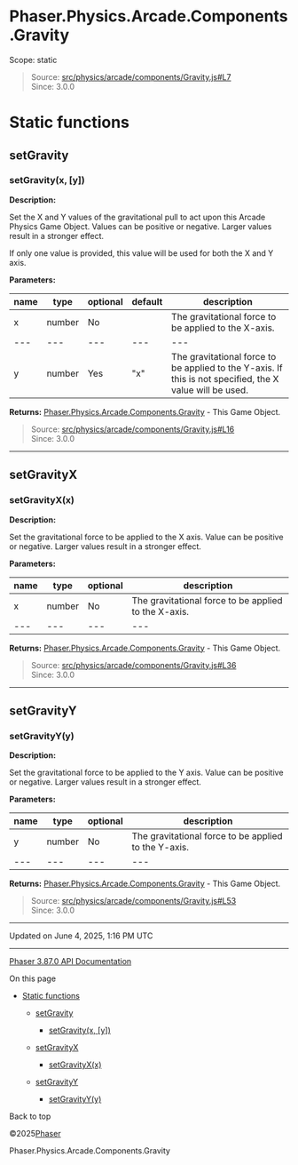 # Phaser.Physics.Arcade.Components.Gravity

Scope:
static

> Source: [src/physics/arcade/components/Gravity.js#L7](https://github.com/phaserjs/phaser/blob/v3.87.0/src/physics/arcade/components/Gravity.js#L7)  
> Since: 3.0.0

# Static functions

## setGravity

### <instance> setGravity(x, [y])

**Description:**

Set the X and Y values of the gravitational pull to act upon this Arcade Physics Game Object. Values can be positive or negative. Larger values result in a stronger effect.

If only one value is provided, this value will be used for both the X and Y axis.

**Parameters:**

| name | type | optional | default | description |
| --- | --- | --- | --- | --- |
| x | number | No |  | The gravitational force to be applied to the X-axis. |
| --- | --- | --- | --- | --- |
| y | number | Yes | "x" | The gravitational force to be applied to the Y-axis. If this is not specified, the X value will be used. |

**Returns:** [Phaser.Physics.Arcade.Components.Gravity](physics-arcade-components-gravity.md) - This Game Object.

> Source: [src/physics/arcade/components/Gravity.js#L16](https://github.com/phaserjs/phaser/blob/v3.87.0/src/physics/arcade/components/Gravity.js#L16)  
> Since: 3.0.0

---

## setGravityX

### <instance> setGravityX(x)

**Description:**

Set the gravitational force to be applied to the X axis. Value can be positive or negative. Larger values result in a stronger effect.

**Parameters:**

| name | type | optional | description |
| --- | --- | --- | --- |
| x | number | No | The gravitational force to be applied to the X-axis. |
| --- | --- | --- | --- |

**Returns:** [Phaser.Physics.Arcade.Components.Gravity](physics-arcade-components-gravity.md) - This Game Object.

> Source: [src/physics/arcade/components/Gravity.js#L36](https://github.com/phaserjs/phaser/blob/v3.87.0/src/physics/arcade/components/Gravity.js#L36)  
> Since: 3.0.0

---

## setGravityY

### <instance> setGravityY(y)

**Description:**

Set the gravitational force to be applied to the Y axis. Value can be positive or negative. Larger values result in a stronger effect.

**Parameters:**

| name | type | optional | description |
| --- | --- | --- | --- |
| y | number | No | The gravitational force to be applied to the Y-axis. |
| --- | --- | --- | --- |

**Returns:** [Phaser.Physics.Arcade.Components.Gravity](physics-arcade-components-gravity.md) - This Game Object.

> Source: [src/physics/arcade/components/Gravity.js#L53](https://github.com/phaserjs/phaser/blob/v3.87.0/src/physics/arcade/components/Gravity.js#L53)  
> Since: 3.0.0

---

Updated on June 4, 2025, 1:16 PM UTC

---

[Phaser 3.87.0 API Documentation](../../index.md)

On this page

* [Static functions](#static-functions)

  + [setGravity](#setgravity)

    - [<instance> setGravity(x, [y])](#instance-setgravityx-y)
  + [setGravityX](#setgravityx)

    - [<instance> setGravityX(x)](#instance-setgravityxx)
  + [setGravityY](#setgravityy)

    - [<instance> setGravityY(y)](#instance-setgravityyy)

Back to top

©2025[Phaser](https://docs.phaser.io)



Phaser.Physics.Arcade.Components.Gravity